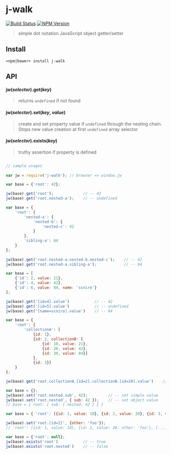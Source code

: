 # j-walk

[![Build Status](https://img.shields.io/travis/scniro/j-walk.svg?style=flat-square)](https://travis-ci.org/scniro/j-walk)
[![NPM Version](https://img.shields.io/npm/v/j-walk.svg?style=flat-square)](https://www.npmjs.com/package/j-walk)

> simple dot notation JavaScript object getter/setter

## Install

```
<npm|bower> install j-walk
```

## API

#### jw(*selector*).get(*key*)
> returns `undefined` if not found
 
#### jw(*selector*).set(*key*, *value*)

> create and set property value if `undefined` through the nesting chain. Stops new value creation at first `undefined` array selector

#### jw(*selector*).exists(*key*)

> truthy assertion if property is defined
 

```javascript

// sample usages
 
var jw = require('j-walk'); // browser => window.jw

var base = {'root': 42};

jw(base).get('root');             // -- 42
jw(base).get('root.nested-a');    // -- undefined

var base = {
    'root': {
        'nested-a': {
            'nested-b': {
                'nested-c': 42
            }
        },
        'sibling-a': 84
    }
};
    
jw(base).get('root.nested-a.nested-b.nested-c');    // -- 42
jw(base).get('root.nested-a.sibling-a');            // -- 84

var base = [
    {'id': 2, value: 21},
    {'id': 4, value: 42},
    {'id': 6, value: 84, name: 'scniro'}
];

jw(base).get('[id=4].value')           // -- 42
jw(base).get('[id=5].value')           // -- undefined
jw(base).get('[name=scniro].value')    // -- 84

var base = {
    'root': {
        'collectionA': [
            {id: 1},
            {id: 2, collectionB: [
                {id: 10, value: 21}, 
                {id: 20, value: 42}, 
                {id: 30, value: 84}]
            },
            {id: 3}]
    }
};

jw(base).get('root.collectionA.[id=2].collectionB.[id=20].value')    // -- 42

var base = {};
jw(base).set('root.nested.sub', 42);         // -- set simple value
jw(base).set('root.nested', { sub: 42 });    // -- set object value
// base = { root: { sub: { nested: 42 } } }

var base = { 'root': [{id: 1, value: 10}, {id: 2, value: 20}, {id: 3, value: 30}]};

jw(base).set('root.[id=2]', {other: 'foo'});
// 'root': [{id: 1, value: 10}, {id: 2, value: 20, other: 'foo'}, [...]

var base = {'root': null};
jw(base).exists('root')           // -- true
jw(base).exists('root.nested')    // -- false

```
    